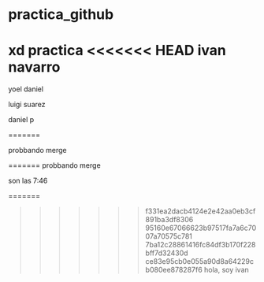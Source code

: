 # practica_github
xd practica
<<<<<<< HEAD
ivan navarro
=======

yoel daniel

luigi suarez

daniel p

=======



probbando merge

=======
probbando merge

son las 7:46

=======
>>>>>>> f331ea2dacb4124e2e42aa0eb3cf891ba3df8306
>>>>>>> 95160e67066623b97517fa7a6c7007a70575c781
>>>>>>> 7ba12c28861416fc84df3b170f228bff7d32430d
>>>>>>> ce83e95cb0e055a90d8a64229cb080ee878287f6
hola, soy ivan